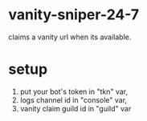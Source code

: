 # vanity-sniper-24-7
claims a vanity url when its available.


# setup <br />
1. put your bot's token in "tkn" var, <br />
2. logs channel id in "console" var, <br />
3. vanity claim guild id in "guild" var
